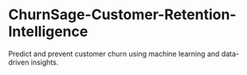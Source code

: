 # ChurnSage-Customer-Retention-Intelligence
Predict and prevent customer churn using machine learning and data-driven insights.
